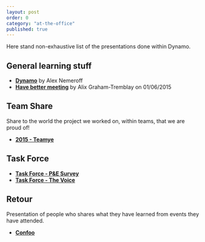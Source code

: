 ```yaml
---
layout: post
order: 0
category: "at-the-office"
published: true
---
```


Here stand non-exhaustive list of the presentations done within Dynamo.

<!--more-->

## General learning stuff

* [**Dynamo**][3] by Alex Nemeroff
* [**Have better meeting**][1] by Alix Graham-Tremblay on 01/06/2015

## Team Share

Share to the world the project we worked on, within teams, that we are proud of!

* [**2015 - Teamye**][2]

## Task Force

* [**Task Force - P&E Survey**][6]
* [**Task Force - The Voice**][4] 

## Retour

Presentation of people who shares what they have learned from events they have
attended.

* [**Confoo**][5]

[1]: https://docs.google.com/presentation/d/1Empf-Osj2wQ6lZFtbdJURYesDEFVfQRRM7HSyid_WUU/edit#slide=id.g112618c027_0_171
[2]: https://docs.google.com/presentation/d/1nk28as5i2jIobrqQimtXMSllTqc9dzsQYeaixa1yE4M/edit?copiedFromTrash#slide=id.gde4a373b8_12_6
[3]: https://docs.google.com/presentation/d/1kuYGsyv2wyiwvONv-slRqpDbPUgjuQdh2fbnEmqGyYA/edit#slide=id.gecb5bff3e_0_46
[4]: https://docs.google.com/presentation/d/1PlL0eW0X8GVp719kElZjmnQW802mqVjo_98NabtzcpE/edit#slide=id.p
[5]: https://docs.google.com/presentation/d/1TfTCRqjbSs6pIT48v4xE37ss4RPHzdfOkmVbl1x42Wg/edit#slide=id.p4
[6]: https://docs.google.com/presentation/d/1dnD43Q4ciw2HwhZL8_fSg6chij7ldkUk3ZbJ07sUwA0/edit#slide=id.p
